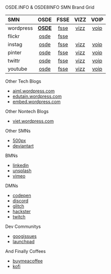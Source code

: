 OSDE.INFO & OSDE8INFO SMN Brand Grid

| SMN   | OSDE    |  FSSE    | VIZZ   |  VOIP  |
| :---  |  :---:  |  :---:   | :---:  |  :---: |
| wordpress | **[OSDE](https://osde8info.wordpress.com)** | [fsse](https://fsse8info.wordpress.com) | [vizz](https://vizz8info.wordpress.com) | [voip](https://voippix.wordpress.com) |
| flickr | [osde](https://www.flickr.com/photos/osde-info/) | [fsse](https://www.flickr.com/photos/fsse-info/) | [](https://www.flickr.com/photos/fsse-info/) | [](https://www.flickr.com/photos/osde-info/) |
| instag | [osde](https://www.instagram.com/osde8info/) | [fsse](https://www.instagram.com/fsse8info/) | [vizz](https://www.instagram.com/vizz8info/) | [voip](https://www.instagram.com/voip8info/) |
| pinter | [osde](https://www.pinterest.co.uk/osde8info/) | [fsse](https://www.pinterest.co.uk/fsse8info/) | [vizz](https://www.pinterest.co.uk/vizz8info/) | [voip](https://www.pinterest.co.uk/voip8info/) |
| twittr | [osde](https://twitter.com/osde8info) | [fsse](https://twitter.com/fsse8info) | [vizz](https://twitter.com/vizz8info) | [voip](https://twitter.com/voip8info) |
| youtube | [osde](https://www.youtube.com/channel/osde8info) | [fsse](https://www.youtube.com/channel/fsse8info) | [vizz](https://www.youtube.com/channel/vizz8info) | [voip](https://www.youtube.com/channel/voip8info) |


Other Tech Blogs
- [aiml.wordpress.com](https://aidlml.wordpress.com)
- [edutain.wordpress.com](https://edutain8.wordpress.com)
- [embed.wordpress.com](https://embed8.wordpress.com)

Other Nontech Blogs
- [viet.wordpress.com](https://lovevietnamese.wordpress.com/)

Other SMNs
- [500px](https://500px.com/p/osde8info?view=photos)
- [deviantart](https://www.deviantart.com/osde8info)

BMNs
- [linkedin](https://www.linkedin.com/)
- [unsplash](https://unsplash.com/@osde8info)
- [vimeo](https://vimeo.com/osde8info)

DMNs
- [codepen](https://codepen.io/osde8info/)
- [discord](https://discord.com/channels/@me)
- [glitch](https://glitch.com/@osde8info)
- [hackster](https://www.hackster.io/osde8info)
- [twitch](https://www.twitch.tv/)

Dev Communitys
- [googissues](https://issuetracker.google.com/hotlists/1743334)
- [launchpad](https://launchpad.net/~osde8info)
 
And Finally Coffees
- [buymeacoffee](https://www.buymeacoffee.com/VbmwyiF)
- [kofi](https://ko-fi.com/osde8info)
